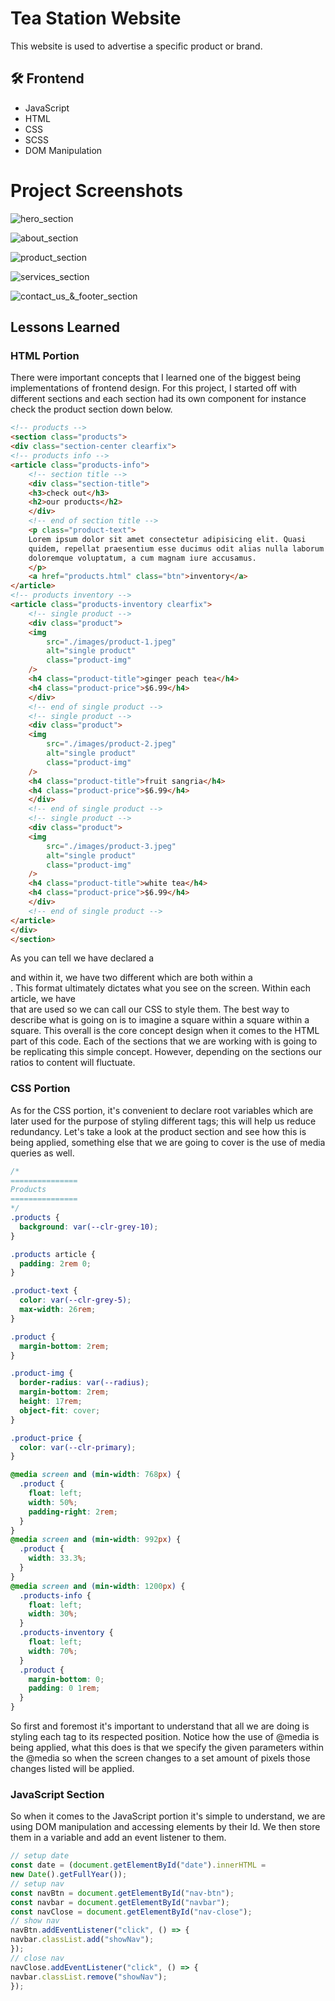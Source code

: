 
# Tea Station Website

This website is used to advertise a specific product or brand. 

## 🛠 Frontend 

* JavaScript
* HTML 
* CSS
* SCSS
* DOM Manipulation

# Project Screenshots

![hero_section](https://github.com/zaidaslam99/Tea_Station_Project/blob/main/project_screenshots/hero_section.png?raw=true)

![about_section](https://github.com/zaidaslam99/Tea_Station_Project/blob/main/project_screenshots/about_section.png?raw=true)

![product_section](https://github.com/zaidaslam99/Tea_Station_Project/blob/main/project_screenshots/product_section.png?raw=true)

![services_section](https://github.com/zaidaslam99/Tea_Station_Project/blob/main/project_screenshots/services_section.png?raw=true)

![contact_us_&_footer_section](https://github.com/zaidaslam99/Tea_Station_Project/blob/main/project_screenshots/contact_footer_section.png?raw=true)


## Lessons Learned

### HTML Portion

There were important concepts that I learned one of the biggest being implementations of frontend design. For this project, I started off with different sections and each section had its own component for instance check the product section down below. 

```html
<!-- products -->
<section class="products">
<div class="section-center clearfix">
<!-- products info -->
<article class="products-info">
    <!-- section title -->
    <div class="section-title">
    <h3>check out</h3>
    <h2>our products</h2>
    </div>
    <!-- end of section title -->
    <p class="product-text">
    Lorem ipsum dolor sit amet consectetur adipisicing elit. Quasi
    quidem, repellat praesentium esse ducimus odit alias nulla laborum
    doloremque voluptatum, a cum magnam iure accusamus.
    </p>
    <a href="products.html" class="btn">inventory</a>
</article>
<!-- products inventory -->
<article class="products-inventory clearfix">
    <!-- single product -->
    <div class="product">
    <img
        src="./images/product-1.jpeg"
        alt="single product"
        class="product-img"
    />
    <h4 class="product-title">ginger peach tea</h4>
    <h4 class="product-price">$6.99</h4>
    </div>
    <!-- end of single product -->
    <!-- single product -->
    <div class="product">
    <img
        src="./images/product-2.jpeg"
        alt="single product"
        class="product-img"
    />
    <h4 class="product-title">fruit sangria</h4>
    <h4 class="product-price">$6.99</h4>
    </div>
    <!-- end of single product -->
    <!-- single product -->
    <div class="product">
    <img
        src="./images/product-3.jpeg"
        alt="single product"
        class="product-img"
    />
    <h4 class="product-title">white tea</h4>
    <h4 class="product-price">$6.99</h4>
    </div>
    <!-- end of single product -->
</article>
</div>
</section>
```
As you can tell we have declared a <section> and within it, we have two different <articles> which are both within a <div>. This format ultimately dictates what you see on the screen. Within each article, we have <div> that are used so we can call our CSS to style them. The best way to describe what is going on is to imagine a square within a square within a square. This overall is the core concept design when it comes to the HTML part of this code. Each of the sections that we are working with is going to be replicating this simple concept. However, depending on the sections our <article> ratios to content will fluctuate. 

### CSS Portion

As for the CSS portion, it's convenient to declare root variables which are later used for the purpose of styling different tags; this will help us reduce redundancy. Let's take a look at the product section and see how this is being applied, something else that we are going to cover is the use of media queries as well. 

```css
/*
=============== 
Products
===============
*/
.products {
  background: var(--clr-grey-10);
}

.products article {
  padding: 2rem 0;
}

.product-text {
  color: var(--clr-grey-5);
  max-width: 26rem;
}

.product {
  margin-bottom: 2rem;
}

.product-img {
  border-radius: var(--radius);
  margin-bottom: 2rem;
  height: 17rem;
  object-fit: cover;
}

.product-price {
  color: var(--clr-primary);
}

@media screen and (min-width: 768px) {
  .product {
    float: left;
    width: 50%;
    padding-right: 2rem;
  }
}
@media screen and (min-width: 992px) {
  .product {
    width: 33.3%;
  }
}
@media screen and (min-width: 1200px) {
  .products-info {
    float: left;
    width: 30%;
  }
  .products-inventory {
    float: left;
    width: 70%;
  }
  .product {
    margin-bottom: 0;
    padding: 0 1rem;
  }
}
```
So first and foremost it's important to understand that all we are doing is styling each tag to its respected position. Notice how the use of @media is being applied, what this does is that we specify the given parameters within the @media so when the screen changes to a set amount of pixels those changes listed will be applied. 

### JavaScript Section

So when it comes to the JavaScript portion it's simple to understand, we are using DOM manipulation and accessing elements by their Id. We then store them in a variable and add an event listener to them. 

```javascript
// setup date
const date = (document.getElementById("date").innerHTML =
new Date().getFullYear());
// setup nav
const navBtn = document.getElementById("nav-btn");
const navbar = document.getElementById("navbar");
const navClose = document.getElementById("nav-close");
// show nav
navBtn.addEventListener("click", () => {
navbar.classList.add("showNav");
});
// close nav
navClose.addEventListener("click", () => {
navbar.classList.remove("showNav");
});
```

